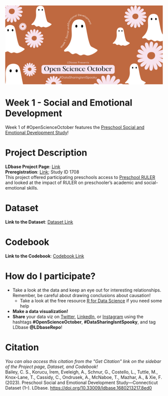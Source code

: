 ![Alt Text](Open%20Science%20October%20Week%201%20Banner.png)
# Week 1 - Social and Emotional Development
Week 1 of #OpenScienceOctober features the [Preschool Social and Emotional Development Study](https://ldbase.org/projects/831f89a2-fa65-47d6-9807-66aabe4ba83d)!

# Project Description
**LDbase Project Page**: [Link]( https://ldbase.org/projects/831f89a2-fa65-47d6-9807-66aabe4ba83d)\
**Preregistration**: [Link]( https://sreereg.icpsr.umich.edu/); Study ID 1708\
This project offered participating preschools access to [Preschool RULER]( https://www.rulerapproach.org/) and looked at the impact of RULER on preschooler’s academic and social-emotional skills. 

# Dataset
**Link to the Dataset**: [Dataset Link](https://ldbase.org/datasets/38d4a723-c167-4908-a250-2cf29a4ff49b)

# Codebook
**Link to the Codebook**: [Codebook Link](https://ldbase.org/documents/50e6e8ba-78ff-4f85-a3eb-a1e0c56ddda8)

# How do I participate?
-  Take a look at the data and keep an eye out for interesting relationships. Remember, be careful about drawing conclusions about causation!
   -  Take a look at the free resource [R for Data Science](https://r4ds.hadley.nz/) if you need some help
- **Make a data visualization!**
- **Share** your data viz on [Twitter](https://twitter.com/LDbaseRepo), [LinkedIn](https://www.linkedin.com/company/ldbaserepo/?viewAsMember=true), or [Instagram](https://www.instagram.com/ldbaserepo/) using the hashtags **#OpenScienceOctober**, **#DataSharingIsntSpooky**, and tag LDbase **@LDbaseRepo**!

# Citation
*You can also access this citation from the "Get Citation" link on the sidebar of the Project page, Dataset, and Codebook!*\
Bailey, C. S., Korucu, İrem, Eveleigh, A., Schnur, G., Costello, L., Tuttle, M., Knox-Lane, T., Cassidy, C., Ondrusek, A., McNaboe, T., Mazhar, A., & Xie, F. (2023). Preschool Social and Emotional Development Study—Connecticut Dataset (1–). LDbase. https://doi.org/10.33009/ldbase.1680213217.8ed0
